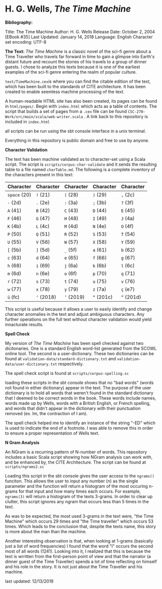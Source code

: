 # H. G. Wells, *The Time Machine*

__Bibliography:__

Title: The Time Machine
Author: H. G. Wells
Release Date: October 2, 2004 [EBook #35] 
Last Updated: January 14, 2018
Language: English
Character set encoding: UTF-8

__The Text:__
*The Time Machine* is a classic novel of the sci-fi genre about a Time Traveller who travels far forward in time to gain a glimpse into Earth's distant future and recount the stories of his travels to a group of dinner guests. I chose to analyze this texts because it is one of the earliest examples of the sci-fi genre entering the realm of popular culture. 

`text/TimeMachine.cex`is where you can find the citable edition of the text, which has been built to the standards of CITE architecture. It has been created to enable seemless machine processing of the text. 

A human-readable HTML site has also been created, its pages can be found in `html/pages/`. Begin with `index.html` which acts as a table of contents. The script that builds a set of pages from a `.cex` file can be found `CSC-270-Work/src/main/scala/web-writer.scala` . A link back to this repository is included in `index.html`

all scripts can be run using the sbt console interface in a unix terminal. 

Everything in this repository is public domain and free to use by anyone. 

__Character Validation__

The text has been machine validated as to character-set using a Scala script. The script is `scripts/corpus-char-validate` and it sends the resulting table to a file named `charTable.md`. The following is a complete inventory of the characters present in this text:

| Character | Character | Character | Character | Character |
|-----------|-----------|-----------|-----------|-----------|
| `space` (20) | `!` (21) | `(` (28) | `)` (29) | `,` (2c) |
| `-` (2d) | `.` (2e) | `:` (3a) | `;` (3b) | `?` (3f) |
| `A` (41) | `B` (42) | `C` (43) | `D` (44) | `E` (45) |
| `F` (46) | `G` (47) | `H` (48) | `I` (49) | `J` (4a) |
| `K` (4b) | `L` (4c) | `M` (4d) | `N` (4e) | `O` (4f) |
| `P` (50) | `Q` (51) | `R` (52) | `S` (53) | `T` (54) |
| `U` (55) | `V` (56) | `W` (57) | `X` (58) | `Y` (59) |
| `[` (5b) | `]` (5d) | `_` (5f) | `a` (61) | `b` (62) |
| `c` (63) | `d` (64) | `e` (65) | `f` (66) | `g` (67) |
| `h` (68) | `i` (69) | `j` (6a) | `k` (6b) | `l` (6c) |
| `m` (6d) | `n` (6e) | `o` (6f) | `p` (70) | `q` (71) |
| `r` (72) | `s` (73) | `t` (74) | `u` (75) | `v` (76) |
| `w` (77) | `x` (78) | `y` (79) | `z` (7a) | `ç` (e7) |
| `ü` (fc) | `‘` (2018) | `’` (2019) | `“` (201c) | `”` (201d) |

This script is useful because it allows a user to easily identify and change character anomalies in the text and adjust ambiguous characters. Any further operations on the full text without character validation would yield innacturate results. 

__Spell Check__

My version of *The Time Machine* has been spell checked against two dicitonaries. One is a standard English word-list generated from the SCOWL online tool. The second is a user-dictionary. These two dictionaries can be found at `validation-data/standard-dictionary.txt` and `validation-data/user-dictionary.txt` respectively. 

The spell check script is found at `scripts/corpus-spelling.sc`

loading these scripts in the sbt console shows that no "bad words" (words not found in either dictionary) appear in the text. The purpose of the user dictionary is to hold all words that weren't found in the standard dictionary that I deemed to be correct words in the book. These words include names, words made up by Wells, words with a British English, or French spelling, and words that didn't appear in the dictionary with their punctuation removed (ex. Im, the contraction of I am). 

The spell check helped me to identify an instance of the string "-ED" which is used to indicate the end of a footnote. I was able to remove this in order to ensure a proper representation of Wells text. 

__N Gram Analysis__ 

An NGram is a recurring pattern of N-number of words. This repository includes a basic Scala script showing how NGram analysis can work with, and be enhanced by, the CITE Architecture. The script can be found at `scripts/ngrams2.sc`

Loading this script in the sbt console gives the user access to the `ngrams()` funciton. This allows the user to input any number (n) as the single parameter and the function will return a histogram of the most occuring n-grams for that input and how many times each occurs. For example, `ngrams(3)` will return a histogram of the texts 3-grams. In order to clear up clutter, this script ignores any ngram that occurs less than 5 times in the text. 

As was to be expected, the most used 3-grams in the text were, "the Time Machine" which occurs 29 times and "the Time traveller" which occurs 53 times. Which leads to the conclusion that, despite the texts name, this story is more about the man than the machine.

Another interesting observation is that, when looking at 1-grams (basically just a list of word frequencies) I found that the word "I" occurs the second most of all words (1241). Looking into it, I realized that this is because the text is wrritten from the first-person point of view and that the narrator (a dinner guest of the Time Traveller) spends a lot of time reflecting on himself and his role in the story. It is not just about the Time Traveller and his machine. 

last updated: 12/13/2019

